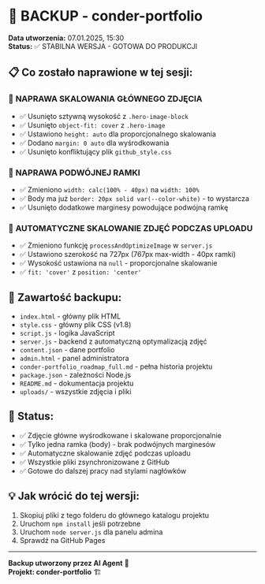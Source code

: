 # 🔄 BACKUP - conder-portfolio
**Data utworzenia:** 07.01.2025, 15:30  
**Status:** ✅ STABILNA WERSJA - GOTOWA DO PRODUKCJI

## 📋 Co zostało naprawione w tej sesji:

### 🎯 **NAPRAWA SKALOWANIA GŁÓWNEGO ZDJĘCIA**
- ✅ Usunięto sztywną wysokość z `.hero-image-block`
- ✅ Usunięto `object-fit: cover` z `.hero-image`
- ✅ Ustawiono `height: auto` dla proporcjonalnego skalowania
- ✅ Dodano `margin: 0 auto` dla wyśrodkowania
- ✅ Usunięto konfliktujący plik `github_style.css`

### 🎯 **NAPRAWA PODWÓJNEJ RAMKI**
- ✅ Zmieniono `width: calc(100% - 40px)` na `width: 100%`
- ✅ Body ma już `border: 20px solid var(--color-white)` - to wystarcza
- ✅ Usunięto dodatkowe marginesy powodujące podwójną ramkę

### 🎯 **AUTOMATYCZNE SKALOWANIE ZDJĘĆ PODCZAS UPLOADU**
- ✅ Zmieniono funkcję `processAndOptimizeImage` w `server.js`
- ✅ Ustawiono szerokość na 727px (767px max-width - 40px ramki)
- ✅ Wysokość ustawiona na `null` - proporcjonalne skalowanie
- ✅ `fit: 'cover'` z `position: 'center'`

## 📁 Zawartość backupu:
- `index.html` - główny plik HTML
- `style.css` - główny plik CSS (v1.8)
- `script.js` - logika JavaScript
- `server.js` - backend z automatyczną optymalizacją zdjęć
- `content.json` - dane portfolio
- `admin.html` - panel administratora
- `conder-portfolio_roadmap_full.md` - pełna historia projektu
- `package.json` - zależności Node.js
- `README.md` - dokumentacja projektu
- `uploads/` - wszystkie zdjęcia i pliki

## 🚀 Status:
- ✅ Zdjęcie główne wyśrodkowane i skalowane proporcjonalnie
- ✅ Tylko jedna ramka (body) - brak podwójnych marginesów
- ✅ Automatyczne skalowanie zdjęć podczas uploadu
- ✅ Wszystkie pliki zsynchronizowane z GitHub
- ✅ Gotowe do dalszej pracy nad stylami nagłówków

## 💡 Jak wrócić do tej wersji:
1. Skopiuj pliki z tego folderu do głównego katalogu projektu
2. Uruchom `npm install` jeśli potrzebne
3. Uruchom `node server.js` dla panelu admina
4. Sprawdź na GitHub Pages

---
**Backup utworzony przez AI Agent** 🤖  
**Projekt: conder-portfolio** 🏗️ 